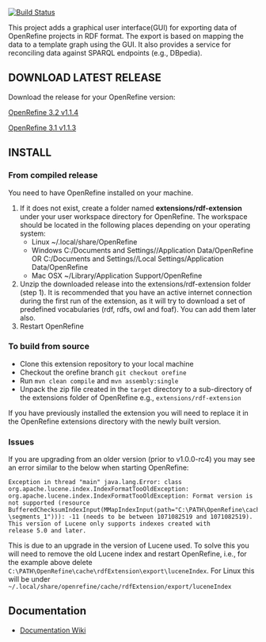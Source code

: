 [![Build Status](https://travis-ci.com/stkenny/grefine-rdf-extension.svg?branch=orefine)](https://travis-ci.com/stkenny/grefine-rdf-extension)

This project adds a graphical user interface(GUI) for exporting data of OpenRefine projects in RDF format. The export is based on mapping the data to a template graph using the GUI. It also provides a service for reconciling data against SPARQL endpoints (e.g., DBpedia).

## DOWNLOAD LATEST RELEASE
Download the release for your OpenRefine version:

[OpenRefine 3.2 v1.1.4](https://github.com/stkenny/grefine-rdf-extension/releases/tag/v1.1.4-orefine-3.2)

[OpenRefine 3.1 v1.1.3](https://github.com/stkenny/grefine-rdf-extension/releases/tag/v1.1.3)

## INSTALL

### From compiled release
You need to have OpenRefine installed on your machine.

1. If it does not exist, create a folder named **extensions/rdf-extension** under your user workspace directory for OpenRefine. The workspace should be located in the following places depending on your operating system:
    * Linux ~/.local/share/OpenRefine
    * Windows C:/Documents and Settings/<user>/Application Data/OpenRefine OR C:/Documents and Settings/<user>/Local Settings/Application Data/OpenRefine
    * Mac OSX ~/Library/Application Support/OpenRefine
2. Unzip the downloaded release into the extensions/rdf-extension folder (step 1).
It is recommended that you have an active internet connection during the first run of the extension, as it will try to download a set of predefined vocabularies (rdf, rdfs, owl and foaf). You can add them later also.
3. Restart OpenRefine

### To build from source
- Clone this extension repository to your local machine
- Checkout the orefine branch `git checkout orefine`
- Run `mvn clean compile` and `mvn assembly:single`
- Unpack the zip file created in the `target` directory to a sub-directory of the extensions folder of OpenRefine e.g., `extensions/rdf-extension`

If you have previously installed the extension you will need to replace it in the OpenRefine extensions directory with the newly built version.

### Issues
If you are upgrading from an older version (prior to v1.0.0-rc4) you may see an error similar to the below when starting OpenRefine:
```
Exception in thread "main" java.lang.Error: class org.apache.lucene.index.IndexFormatTooOldException:
org.apache.lucene.index.IndexFormatTooOldException: Format version is not supported (resource 
BufferedChecksumIndexInput(MMapIndexInput(path="C:\PATH\OpenRefine\cache\rdfExtension\export\luceneIndex
\segments_1"))): -11 (needs to be between 1071082519 and 1071082519). 
This version of Lucene only supports indexes created with 
release 5.0 and later. 
```
This is due to an upgrade in the version of Lucene used. 
To solve this you will need to remove the old Lucene index and restart OpenRefine, i.e., for the example above delete 
```C:\PATH\OpenRefine\cache\rdfExtension\export\luceneIndex```.
For Linux this will be under ```~/.local/share/openrefine/cache/rdfExtension/export/luceneIndex```

## Documentation
* [Documentation Wiki](https://github.com/stkenny/grefine-rdf-extension/wiki)

